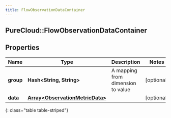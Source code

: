 ```yaml
---
title: FlowObservationDataContainer
---
```

## PureCloud::FlowObservationDataContainer

## Properties

|Name | Type | Description | Notes|
|------------ | ------------- | ------------- | -------------|
| **group** | **Hash&lt;String, String&gt;** | A mapping from dimension to value | [optional] |
| **data** | [**Array&lt;ObservationMetricData&gt;**](ObservationMetricData.html) |  | [optional] |
{: class="table table-striped"}


